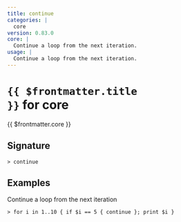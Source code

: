 ```yaml
---
title: continue
categories: |
  core
version: 0.83.0
core: |
  Continue a loop from the next iteration.
usage: |
  Continue a loop from the next iteration.
---
```


# <code>{{ $frontmatter.title }}</code> for core

<div class='command-title'>{{ $frontmatter.core }}</div>

## Signature

```> continue ```

## Examples

Continue a loop from the next iteration
```shell
> for i in 1..10 { if $i == 5 { continue }; print $i }

```

